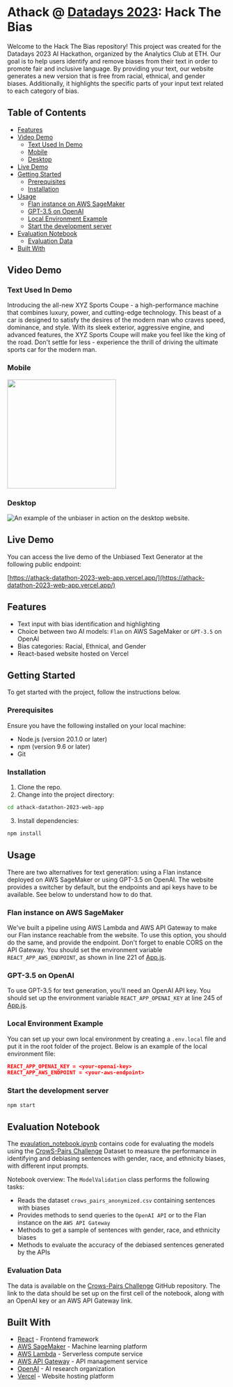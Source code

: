 # Athack @ [Datadays 2023](https://www.datadays.ch/): Hack The Bias

Welcome to the Hack The Bias repository! This project was created for the Datadays 2023 AI Hackathon, organized by the Analytics Club at ETH. Our goal is to help users identify and remove biases from their text in order to promote fair and inclusive language. By providing your text, our website generates a new version that is free from racial, ethnical, and gender biases. Additionally, it highlights the specific parts of your input text related to each category of bias.

## Table of Contents

- [Features](#features)
- [Video Demo](#video-demo)
  - [Text Used In Demo](#text-used-in-demo)
  - [Mobile](#mobile)
  - [Desktop](#desktop)
- [Live Demo](#live-demo)
- [Getting Started](#getting-started)
  - [Prerequisites](#prerequisites)
  - [Installation](#installation)
- [Usage](#usage)
  - [Flan instance on AWS SageMaker](#flan-instance-on-aws-sagemaker)
  - [GPT-3.5 on OpenAI](#gpt-35-on-openai)
  - [Local Environment Example](#local-environment-example)
  - [Start the development server](#start-the-development-server)
- [Evaluation Notebook](#evaluation-notebook)
  - [Evaluation Data](#evaluation-data)
- [Built With](#built-with)

## Video Demo

### Text Used In Demo

Introducing the all-new XYZ Sports Coupe - a high-performance machine that combines luxury, power, and cutting-edge technology. This beast of a car is designed to satisfy the desires of the modern man who craves speed, dominance, and style. With its sleek exterior, aggressive engine, and advanced features, the XYZ Sports Coupe will make you feel like the king of the road. Don't settle for less - experience the thrill of driving the ultimate sports car for the modern man.

### Mobile

<img src="/assets/sample-unbiaser-mobile.gif" width="250">

### Desktop

![An example of the unbiaser in action on the desktop website.](/assets/sample-unbiaser-desktop.gif)

## Live Demo

You can access the live demo of the Unbiased Text Generator at the following public endpoint:

[https://athack-datathon-2023-web-app.vercel.app/](https://athack-datathon-2023-web-app.vercel.app/)

## Features

- Text input with bias identification and highlighting
- Choice between two AI models: `Flan` on AWS SageMaker or `GPT-3.5` on OpenAI
- Bias categories: Racial, Ethnical, and Gender
- React-based website hosted on Vercel

## Getting Started

To get started with the project, follow the instructions below.

### Prerequisites

Ensure you have the following installed on your local machine:

- Node.js (version 20.1.0 or later)
- npm (version 9.6 or later)
- Git

### Installation

1. Clone the repo.
2. Change into the project directory:

```bash
cd athack-datathon-2023-web-app
```

3. Install dependencies:

```bash
npm install
```

## Usage

There are two alternatives for text generation: using a Flan instance deployed on AWS SageMaker or using GPT-3.5 on OpenAI. The website provides a switcher by default, but the endpoints and api keys have to be available. See below to understand how to do that.

### Flan instance on AWS SageMaker

We've built a pipeline using AWS Lambda and AWS API Gateway to make our Flan instance reachable from the website. To use this option, you should do the same, and provide the endpoint. Don't forget to enable CORS on the API Gateway. You should set the environment variable `REACT_APP_AWS_ENDPOINT`, as shown in line 221 of [App.js](/src/App.js).

### GPT-3.5 on OpenAI

To use GPT-3.5 for text generation, you'll need an OpenAI API key. You should set up the environment variable `REACT_APP_OPENAI_KEY` at line 245 of [App.js](/src/App.js).

### Local Environment Example

You can set up your own local environment by creating a `.env.local` file and put it in the root folder of the project. Below is an example of the local environment file:

```json
REACT_APP_OPENAI_KEY = <your-openai-key>
REACT_APP_AWS_ENDPOINT = <your-aws-endpoint>
```

### Start the development server

```bash
npm start
```

## Evaluation Notebook

The [evaulation_notebook.ipynb](/scripts/evaluation_notebook.ipynb) contains code for evaluating the models using the [CrowS-Pairs Challenge](https://github.com/nyu-mll/crows-pairs) Dataset to measure the performance in identifying and debiasing sentences with gender, race, and ethnicity biases, with different input prompts.

Notebook overview:
The `ModelValidation` class performs the following tasks:

- Reads the dataset `crows_pairs_anonymized.csv` containing sentences with biases
- Provides methods to send queries to the `OpenAI API` or to the Flan instance on the `AWS API Gateway`
- Methods to get a sample of sentences with gender, race, and ethnicity biases
- Methods to evaluate the accuracy of the debiased sentences generated by the APIs

### Evaluation Data

The data is available on the [Crows-Pairs Challenge](https://github.com/nyu-mll/crows-pairs) GitHub repository. The link to the data should be set up on the first cell of the notebook, along with an OpenAI key or an AWS API Gateway link.

## Built With

- [React](https://reactjs.org/) - Frontend framework
- [AWS SageMaker](https://aws.amazon.com/sagemaker/) - Machine learning platform
- [AWS Lambda](https://aws.amazon.com/lambda/) - Serverless compute service
- [AWS API Gateway](https://aws.amazon.com/api-gateway/) - API management service
- [OpenAI](https://www.openai.com/) - AI research organization
- [Vercel](https://vercel.com/) - Website hosting platform
